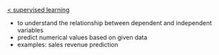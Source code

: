 [< supervised learning](../../Introduction.md)
- to understand the relationship between dependent and independent variables
- predict numerical values based on given data
- examples: sales revenue prediction